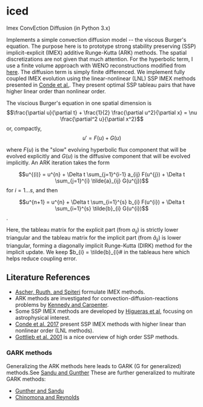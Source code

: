 # iced
Imex ConvEction Diffusion (in Python 3.x)

Implements a simple convection diffusion model -- the viscous Burger's equation.
The purpose here is to prototype strong stability preserving (SSP) implicit-explicit (IMEX) additive Runge-Kutta (ARK) methods.
The spatial discretizations are not given that much attention. 
For the hyperbolic term, I use a finite volume approach with WENO reconstructions modified from [here](https://github.com/python-hydro/hydro_examples).
The diffusion term is simply finite differenced.
We implement fully coupled IMEX evolution using the linear-nonlinear (LNL) SSP IMEX methods presented in [Conde et al.](https://arxiv.org/abs/1702.04621). They present optimal SSP tableau pairs that have higher linear order than nonlinear order.

The viscious Burger's equation in one spatial dimension is 
$$\frac{\partial u}{\partial t} + \frac{1}{2} \frac{\partial u^2}{\partial x} = \nu \frac{\partial^2 u}{\partial x^2}$$
or, compactly, 
$$u' = F(u) + G(u)$$

where $F(u)$ is the "slow" evolving hyperbolic flux component that will be evolved explicitly and $G(u)$ is the diffusive component that will be evolved implicitly. An ARK iteration takes the form

$$u^{(i)} = u^{n} + \Delta t \sum_{j=1}^{i-1} a_{ij} F(u^{j}) + \Delta t \sum_{j=1}^{i} \tilde{a}_{ij} G(u^{j})$$ for $i = 1...s$, and then

$$u^{n+1} = u^{n} + \Delta t \sum_{i=1}^{s} b_{i} F(u^{i}) + \Delta t \sum_{i=1}^{s} \tilde{b}_{i} G(u^{i})$$.

Here, the tableau matrix for the explicit part (from $a_{ij}$) is strictly lower triangular 
and the tableau matrix for the implicit part (from $\tilde{a}_{ij}$) is lower triangular, 
forming a diagonally implicit Runge-Kutta (DIRK) method for the implicit update.
We keep $b_{i} = \tilde{b}_{i}# in the tableaus here which helps reduce coupling error.

## Literature References
- [Ascher, Ruuth, and Spiteri](https://www.sciencedirect.com/science/article/abs/pii/S0168927497000561) formulate IMEX methods.
- ARK methods are investigated for convection-diffusion-reactions problems by [Kennedy and Carpenter](https://www.sciencedirect.com/science/article/abs/pii/S0168927402001381). 
- Some SSP IMEX methods are developed by [Higueras et al](https://www.sciencedirect.com/science/article/pii/S0377042714002477?ref=cra_js_challenge&fr=RR-1), focusing on astrophysical interest.
- [Conde et al. 2017](https://arxiv.org/abs/1702.04621) present SSP IMEX methods with higher linear than nonlinear order (LNL methods).
- [Gottlieb et al. 2001](https://epubs.siam.org/doi/10.1137/S003614450036757X) is a nice overview of high order SSP methods.

### GARK methods
Generalizing the ARK methods here leads to GARK (G for generalized) methods.See [Sandu and Gunther](https://arxiv.org/abs/1310.5573)
These are further generalized to multirate GARK methods:
- [Gunther and Sandu](https://arxiv.org/abs/1310.6055)
- [Chinomona and Reynolds](https://arxiv.org/abs/2007.09776)
